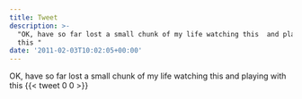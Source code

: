 ```yaml
---
title: Tweet
description: >-
  "OK, have so far lost a small chunk of my life watching this  and playing with
  this "
date: '2011-02-03T10:02:05+00:00'
---
```

OK, have so far lost a small chunk of my life watching this  and playing with this 
      {{< tweet 0 0 >}}
    
